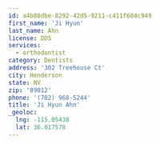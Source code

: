 ```yaml
---
id: a4b88dbe-8292-42d5-9211-c411f604c949
first_name: 'Ji Hyun'
last_name: Ahn
license: DDS
services:
  - orthodontist
category: Dentists
address: '302 Treehouse Ct'
city: Henderson
state: NV
zip: '89012'
phone: '(702) 968-5244'
title: 'Ji Hyun Ahn'
_geoloc:
  lng: -115.05438
  lat: 36.017578
---
```

